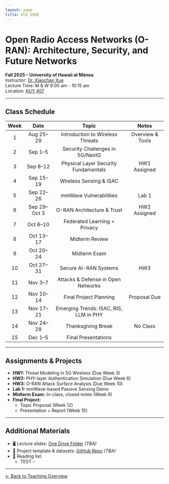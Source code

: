 ```yaml
---
layout: page
title: ECE 693E 
---
```


# Open Radio Access Networks (O-RAN): Architecture, Security, and Future Networks
**Fall 2025 – University of Hawaii at Mānoa**  
Instructor: [Dr. Xiaochan Xue](https://xueshannon.github.io/)  
Lecture Time:  M & W  9:00 am - 10:15 am  
Location: [KUY 407](https://manoa.hawaii.edu/campus-environments/kuykendall-hall/)

---

## Class Schedule

<div markdown="1" style="font-size: 13px;">

| Week |       Date       |                 Topic                   |       Notes       |
|:--:|:------------:|:---------------------------------------:|:-----------------:|
| 1  | Aug 25–29    | Introduction to Wireless Threats        | Overview & Tools  |
| 2  | Sep 1–5      | Security Challenges in 5G/NextG         |                   |
| 3  | Sep 8–12     | Physical Layer Security Fundamentals    | HW1 Assigned      |
| 4  | Sep 15–19    | Wireless Sensing & ISAC                 |                   |
| 5  | Sep 22–26    | mmWave Vulnerabilities                  | Lab 1             |
| 6  | Sep 29–Oct 3 | O-RAN Architecture & Trust              | HW2 Assigned      |
| 7  | Oct 6–10     | Federated Learning + Privacy            |                   |
| 8  | Oct 13–17    | Midterm Review                          |                   |
| 9  | Oct 20–24    | Midterm Exam                            |                   |
| 10 | Oct 27–31    | Secure AI-RAN Systems                   | HW3               |
| 11 | Nov 3–7      | Attacks & Defense in Open Networks      |                   |
| 12 | Nov 10–14    | Final Project Planning                  | Proposal Due      |
| 13 | Nov 17–21    | Emerging Trends: ISAC, RIS, LLM in PHY  |                   |
| 14 | Nov 24–28    | Thanksgiving Break                      | No Class          |
| 15 | Dec 1–5      | Final Presentations                     |                   |

</div>

---

## Assignments & Projects

- **HW1:** Threat Modeling in 5G Wireless (Due Week 3)  
- **HW2:** PHY-layer Authentication Simulation (Due Week 6)  
- **HW3:** O-RAN Attack Surface Analysis (Due Week 10)  
- **Lab 1:** mmWave-based Passive Sensing Demo  
- **Midterm Exam:** In-class, closed notes (Week 9)  
- **Final Project:**  
  - Topic Proposal (Week 12)  
  - Presentation + Report (Week 15)

---

## Additional Materials

- 🖥️ Lecture slides: [One Drive Folder](#) *(TBA)*  
- 📁 Project template & datasets: [GitHub Repo](#) *(TBA)*  
- 📖 Reading list:
  - TEST – 

---

[← Back to Teaching Overview](../teaching.md)